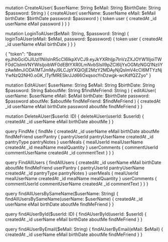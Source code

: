<!-- *** Mutations *** -->
<!-- Create a user -->
mutation CreateAUser(
  $userName: String
  $eMail: String
  $birthDate: String
  $password: String
) {
  createAUser(
    userName: $userName
    eMail: $eMail
    birthDate: $birthDate
    password: $password
  ) {
    token
    user {
      createdAt
      _id
      userName
      eMail
      password
    }
  }
}


<!-- Login to user -->
mutation LoginToAUser($eMail: String, $password: String) {
  loginToAUser(eMail: $eMail, password: $password) {
    token
    user {
      createdAt
      _id
      userName
      eMail
      birthDate
    }
  }
}

<!-- HTTP Headers token to perform action against logged in user data -->
{
  "token": "Bearer eyJhbGciOiJIUzI1NiIsInR5cCI6IkpXVCJ9.eyJkYXRhIjp7InVzZXJOYW1lIjoiTWF0dCIsImVNYWlsIjoibWF0dEBtYXR0LmNvbSIsIl9pZCI6IjYxOGMzNGQ1NzliYzAwMmJiODA1MTJmMyJ9LCJpYXQiOjE2MzY2MDAyNjQsImV4cCI6MTYzNjYwNzQ2NH0.oGK_lTyfMRESkrJJd66OxqsocYnDzwgk-wcKdfQZZyo"
}

<!-- Update logged in user -->
mutation EditAUser(
  $userName: String
  $eMail: String
  $birthDate: String
  $password: String
  $aboutMe: String
  $findMeFriend: String
) {
  editAUser(
    userName: $userName
    eMail: $eMail
    birthDate: $birthDate
    password: $password
    aboutMe: $aboutMe
    findMeFriend: $findMeFriend
  ) {
    createdAt
    _id
    userName
    eMail
    birthDate
    password
    aboutMe
    findMeFriend
  }
}

<!-- Delete user, you don't have to be loggen in via user token to delete user -->
mutation DeleteAUser($userId: ID) {
  deleteAUser(userId: $userId) {
    createdAt
    _id
    userName
    eMail
    birthDate
    aboutMe
  }
}


<!-- *** Queries *** -->
<!-- Query me -->
query FindMe {
  findMe {
    createdAt
    _id
    userName
    eMail
    birthDate
    aboutMe
    findMeFriend
    userPantry {
      pantryUserId
      pantryUserName
      createdAt
      _id
      pantryType
      pantryNotes
    }
    userMeals {
      mealUserId
      mealUserName
      createdAt
      _id
      mealName
      mealQuantity
    }
    userComments {
      commentUserId
      commentUserName
      createdAt
      _id
      commentText
    }
  }
}

<!-- Query all users -->
query FindAllUsers {
  findAllUsers {
    createdAt
    _id
    userName
    eMail
    birthDate
    aboutMe
    findMeFriend
    userPantry {
      pantryUserId
      pantryUserName
      createdAt
      _id
      pantryType
      pantryNotes
    }
    userMeals {
      mealUserId
      mealUserName
      createdAt
      _id
      mealName
      mealQuantity
    }
    userComments {
      commentUserId
      commentUserName
      createdAt
      _id
      commentText
    }
  }
}

<!-- Query all users same by name -->
query findAllUsersBySameName($userName: String) {
  findAllUsersBySameName(userName: $userName) {
    createdAt
    _id
    userName
    eMail
    birthDate
    aboutMe
    findMeFriend
  }
}

<!-- Query user by _id -->
query findAUserById($userId: ID) {
  findAUserById(userId: $userId) {
    createdAt
    _id
    userName
    eMail
    birthDate
    aboutMe
    findMeFriend
  }
}

<!-- Query user by email address -->
query findAUserByEmail($eMail: String) {
  findAUserByEmail(eMail: $eMail) {
    createdAt
    _id
    userName
    eMail
    birthDate
    aboutMe
    findMeFriend
  }
}